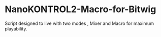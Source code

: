 # NanoKONTROL2-Macro-for-Bitwig
 Script designed to live with two modes , Mixer and Macro for maximum playability.
